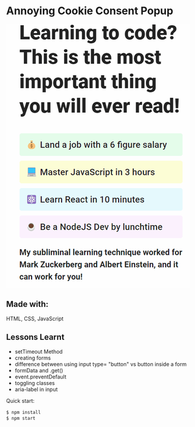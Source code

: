 # Annoying Cookie Consent Popup

![annoying consent form popup ](./images/screenshot.gif)

## Made with:

HTML, CSS, JavaScript

## Lessons Learnt

- setTimeout Method
- creating forms
- difference between using input type= "button" vs button inside a form
- formData and .get()
- event.preventDefault
- toggling classes
- aria-label in input

Quick start:

```
$ npm install
$ npm start
```
